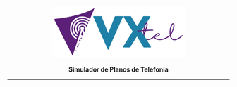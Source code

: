 <p align="center">
  <img src="../_LAYOUT/Marca/LOGOMARCA_VXTEL.svg" width="300" />
</p>

<p align="center" style="font-weight:bold">Simulador de Planos de Telefonia</p>

***

